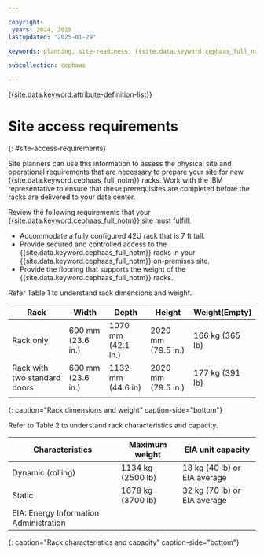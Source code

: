 ```yaml
---

copyright:
 years: 2024, 2025
lastupdated: "2025-01-29"

keywords: planning, site-readiness, {{site.data.keyword.cephaas_full_notm}} as a service, private cloud

subcollection: cephaas

---
```


{{site.data.keyword.attribute-definition-list}}


# Site access requirements
{: #site-access-requirements}


Site planners can use this information to assess the physical site and operational requirements that are necessary to prepare your site for new {{site.data.keyword.cephaas_full_notm}} racks. Work with the IBM representative to ensure that these prerequisites are completed before the racks are delivered to your data center.


Review the following requirements that your {{site.data.keyword.cephaas_full_notm}} site must fulfill:
* Accommodate a fully configured 42U rack that is 7 ft tall.
* Provide secured and controlled access to the {{site.data.keyword.cephaas_full_notm}} racks in your {{site.data.keyword.cephaas_full_notm}} on-premises site.
* Provide the flooring that supports the weight of the {{site.data.keyword.cephaas_full_notm}} racks.


Refer Table 1 to understand rack dimensions and weight.

| Rack  |  Width             |  Depth  |  Height |  Weight(Empty)  |
| -----  | ------------------ | -------| -------|  -------------- |
| Rack only  | 600 mm (23.6 in.) | 1070 mm (42.1 in.) | 2020 mm (79.5 in.) | 166 kg (365 lb) |
| Rack with two standard doors     |  600 mm (23.6 in.) | 1132 mm (44.6 in)  |  2020 mm (79.5 in.) | 177 kg (391 lb) |
|       |       |       |       |       |
{: caption="Rack dimensions and weight" caption-side="bottom"}


Refer to Table 2 to understand rack characteristics and capacity.

| Characteristics   | Maximum weight    | EIA unit capacity             |
| ------------------| ----------------- | ----------------------------- |
| Dynamic (rolling) | 1134 kg (2500 lb) | 18 kg (40 lb) or EIA average  |
| Static            | 1678 kg (3700 lb) | 32 kg (70 lb) or EIA average  |
| EIA: Energy Information Administration |
{: caption="Rack characteristics and capacity" caption-side="bottom"}
